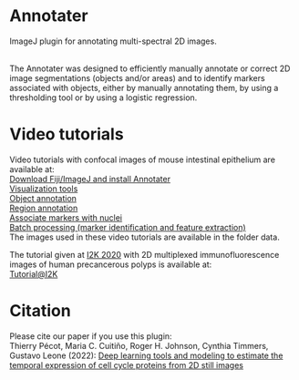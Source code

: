 # Annotater
ImageJ plugin for annotating multi-spectral 2D images.

<br />
The Annotater was designed to efficiently manually annotate or correct 2D image segmentations (objects and/or areas) and to identify markers associated with objects, either by manually annotating them, by using a thresholding tool or by using a logistic regression.<br />

# Video tutorials
Video tutorials with confocal images of mouse intestinal epithelium are available at:<br>
[Download Fiji/ImageJ and install Annotater](https://youtu.be/dwRcHlkcHlI)<br />
[Visualization tools](https://youtu.be/CnHBP-PfHCE)<br />
[Object annotation](https://youtu.be/8r9kXktrU18)<br />
[Region annotation](https://youtu.be/JGPAz1Lrh3k)<br />
[Associate markers with nuclei](https://youtu.be/fMliJoXyWbI)<br />
[Batch processing (marker identification and feature extraction)](https://youtu.be/tR-lcomwzyM)<br>
The images used in these video tutorials are available in the folder data.<br>

The tutorial given at [I2K 2020](https://www.janelia.org/you-janelia/conferences/from-images-to-knowledge-with-imagej-friends) with 2D multiplexed immunofluorescence images of human precancerous polyps is available at:<br>
[Tutorial@I2K](https://www.youtube.com/watch?app=desktop&v=GB4Eu8C52-4&feature=youtu.be)

# Citation
Please cite our paper if you use this plugin: <br>
Thierry Pécot, Maria C. Cuitiño, Roger H. Johnson, Cynthia Timmers, Gustavo Leone (2022): [Deep learning tools and modeling to estimate the temporal expression of cell cycle proteins from 2D still images](https://journals.plos.org/ploscompbiol/article?id=10.1371/journal.pcbi.1009949)
